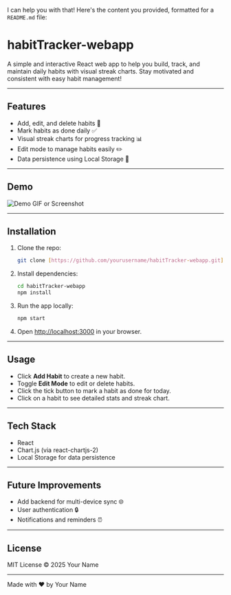 I can help you with that! Here's the content you provided, formatted for a `README.md` file:


# habitTracker-webapp
A simple and interactive React web app to help you build, track, and maintain daily habits with visual streak charts. Stay motivated and consistent with easy habit management!

---

## Features
- Add, edit, and delete habits 📝
- Mark habits as done daily ✅
- Visual streak charts for progress tracking 📊
- Edit mode to manage habits easily ✏️
- Data persistence using Local Storage 💾

---

## Demo
![Demo GIF or Screenshot](link-to-demo-image-or-gif)

---

## Installation
1. Clone the repo:
   ```bash
   git clone [https://github.com/yourusername/habitTracker-webapp.git](https://github.com/yourusername/habitTracker-webapp.git)
   ```
2. Install dependencies:
   ```bash
   cd habitTracker-webapp
   npm install
   ```
3. Run the app locally:
   ```bash
   npm start
   ```
4. Open [http://localhost:3000](http://localhost:3000) in your browser.

---

## Usage
* Click **Add Habit** to create a new habit.
* Toggle **Edit Mode** to edit or delete habits.
* Click the tick button to mark a habit as done for today.
* Click on a habit to see detailed stats and streak chart.

---

## Tech Stack
* React
* Chart.js (via react-chartjs-2)
* Local Storage for data persistence

---

## Future Improvements
* Add backend for multi-device sync 🌐
* User authentication 🔒
* Notifications and reminders ⏰

---

## License
MIT License © 2025 Your Name

---

Made with ❤️ by Your Name
